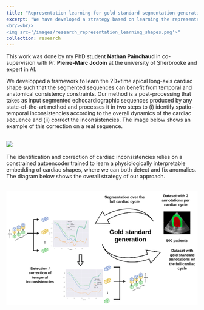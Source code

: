 ```yaml
---
title: "Representation learning for gold standard segmentation generation"
excerpt: "We have developed a strategy based on learning the representation of plausible cardiac shapes to efficiently generate gold standard annotations. This pipeline has been successfully applied to two other tasks: the simulation of realistic echocardiographic sequences and the generalization of segmentation tools.  
<br/><br/>
<img src='/images/research_representation_learning_shapes.png'>"
collection: research
---
```


This work was done by my PhD student <strong>Nathan Painchaud</strong> in co-supervision with Pr. <strong>Pierre-Marc Jodoin</strong> at the university of Sherbrooke and expert in AI.

We developped a framework to learn the 2D+time apical long-axis cardiac shape such that the segmented sequences can benefit from temporal and anatomical consistency constraints. Our method is a post-processing that takes as input segmented echocardiographic sequences produced by any state-of-the-art method and processes it in two steps to (i) identify spatio-temporal inconsistencies according to the overall dynamics of the cardiac sequence and (ii) correct the inconsistencies. The image below shows an example of this correction on a real sequence.

<br>
<img src='/images/research_temporal_correction.gif'>

The identification and correction of cardiac inconsistencies relies on a constrained autoencoder trained to learn a physiologically interpretable embedding of cardiac shapes, where we can both detect and fix anomalies. The diagram below shows the overall strategy of our approach. 

<br>
<img src='/images/research_representation_learning_shapes_full.png'>


